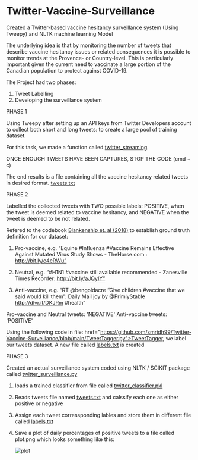 # Twitter-Vaccine-Surveillance
Created a Twitter-based vaccine hesitancy surveillance system (Using Tweepy) and NLTK machine learning Model

The underlying idea is that by monitoring the number of tweets that describe vaccine hesitancy issues or related consequences it is possible to monitor trends at the Provence- or Country-level. This is particularly important given the current need to vaccinate a large portion of the Canadian population to protect against COVID-19.

The Project had two phases: 
1) Tweet Labelling
2) Developing the surveillance system





PHASE 1


Using Tweepy after setting up an API keys from Twitter Developers account to collect both short and long tweets: to create a large pool of training dataset.

For this task, we made a function called <a href= "https://github.com/smridh99/Twitter-Vaccine-Surveillance/blob/main/twitter_streaming.py">twitter_streaming</a>.



ONCE ENOUGH TWEETS HAVE BEEN CAPTURES, STOP THE CODE (cmd + c)

The end results is a file containing all the vaccine hesitancy related tweets in desired format. <a href="https://github.com/smridh99/Twitter-Vaccine-Surveillance/blob/main/tweets.txt">tweets.txt</a>






PHASE 2


Labelled the collected tweets with TWO possible labels: 
POSITIVE, when the tweet is deemed related to vaccine hesitancy, and 
NEGATIVE when the tweet is deemed to be not related.

Refered to the codebook <a href="https://www.ncbi.nlm.nih.gov/pmc/articles/PMC6004971/">Blankenship et. al (2018)</a> to establish ground truth definition for our dataset:

1. Pro-vaccine, e.g. “Equine #Influenza #Vaccine Remains Effective Against Mutated Virus Study Shows - TheHorse.com : http://bit.ly/c4eRWu”
   
2. Neutral, e.g. “#H1N1 #vaccine still available recommended - Zanesville Times Recorder: http://bit.ly/aJQyIY”
   
3. Anti-vaccine, e.g. “RT @bengoldacre ”Give children #vaccine that we said would kill them”: Daily Mail joy by @PrimlyStable http://dlvr.it/DKJRm #health”

Pro-vaccine and Neutral tweets: 'NEGATIVE'
Anti-vaccine tweets: 'POSITIVE'

Using the following code in file: <a> href="https://github.com/smridh99/Twitter-Vaccine-Surveillance/blob/main/TweetTagger.py">TweetTagger</a>, we label our tweets dataset. A new file called <a href="https://github.com/smridh99/Twitter-Vaccine-Surveillance/blob/main/labels.txt">labels.txt</a> is created


PHASE 3

Created an actual surveillance system coded using NLTK / SCIKIT package called <a href="https://github.com/smridh99/Twitter-Vaccine-Surveillance/blob/main/twitter_surveillance.py">twitter_surveillance.py</a>

1. loads a trained classifier from file called <a href="https://github.com/smridh99/Twitter-Vaccine-Surveillance/blob/main/twitter_classifier.pkl">twitter_classifier.pkl </a>

2. Reads tweets file named <a href="https://github.com/smridh99/Twitter-Vaccine-Surveillance/blob/main/tweets.txt">tweets.txt</a> and calssify each one as either positive or negative


3. Assign each tweet corressponding lables and store them in different file called <a href="https://github.com/smridh99/Twitter-Vaccine-Surveillance/blob/main/labels.txt">labels.txt</a>


4. Save a plot of daily percentages of positive tweets to a file called plot.png which looks something like this:

   ![plot](https://github.com/smridh99/Twitter-Vaccine-Surveillance/assets/62080745/baad2c2a-fde9-4f86-9cd9-6ef7c3ee91d7)


